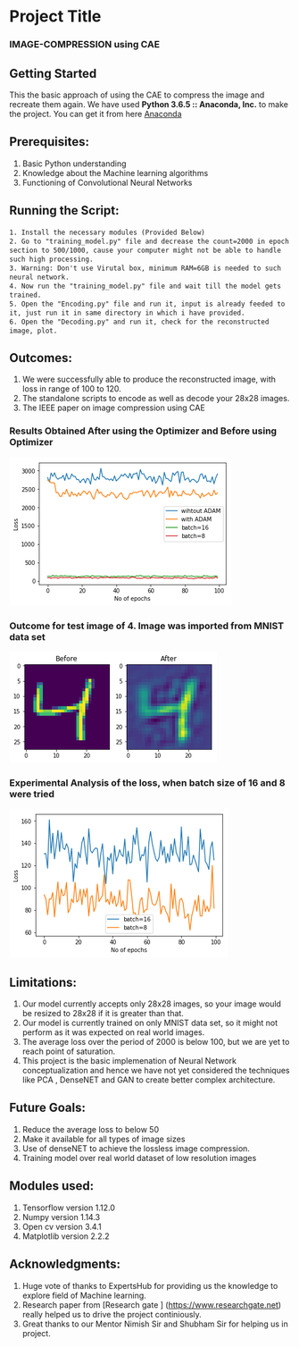 # Project Title 
### IMAGE-COMPRESSION using CAE

## Getting Started 
This the basic approach of using the CAE to compress the image and recreate them again. 
We have used __Python 3.6.5 :: Anaconda, Inc.__ to make the project. You can get it from here [Anaconda](https://www.anaconda.com/download/)

## Prerequisites:
 1. Basic Python understanding
 2. Knowledge about the Machine learning algorithms 
 3. Functioning of Convolutional Neural Networks


## Running the Script:
```
1. Install the necessary modules (Provided Below)
2. Go to "training_model.py" file and decrease the count=2000 in epoch section to 500/1000, cause your computer might not be able to handle such high processing.
3. Warning: Don't use Virutal box, minimum RAM=6GB is needed to such neural network.
4. Now run the "training_model.py" file and wait till the model gets trained.
5. Open the "Encoding.py" file and run it, input is already feeded to it, just run it in same directory in which i have provided.
6. Open the "Decoding.py" and run it, check for the reconstructed image, plot.
```

## Outcomes:
1. We were successfully able to produce the reconstructed image, with loss in range of 100 to 120.
2. The standalone scripts to encode as well as decode your 28x28 images.
3. The IEEE paper on image compression using CAE

### Results Obtained After using the Optimizer and Before using Optimizer
![ADAM Optimizer](https://github.com/ChampionTej05/IMAGE_COMP/blob/master/images/all_four_plots.png)

### Outcome for test image of 4. Image was imported from MNIST data set
![Image Outcomes](https://github.com/ChampionTej05/IMAGE_COMP/blob/master/images/four_result.png)

### Experimental Analysis of the loss, when batch size of 16 and 8 were tried
![Batch Wise Outcome](https://github.com/ChampionTej05/IMAGE_COMP/blob/master/images/only_two_plots.png)

## Limitations: 
1. Our model currently accepts only 28x28 images, so your image would be resized to 28x28 if it is greater than that.
2. Our model is currently trained on only MNIST data set, so it might not perform as it was expected on real world images.
3. The average loss over the period of 2000 is below 100, but we are yet to reach point of saturation.
4. This project is the basic implemenation of Neural Network conceptualization and hence we have not yet considered the techniques like PCA , DenseNET and GAN to create better complex architecture.

## Future Goals:
1. Reduce the average loss to below 50
2. Make it available for all types of image sizes
3. Use of denseNET to achieve the lossless image compression.
4. Training model over real world dataset of low resolution images

## Modules used:
1. Tensorflow version  1.12.0 
2. Numpy version 1.14.3
3. Open cv version 3.4.1
4. Matplotlib version 2.2.2

## Acknowledgments: 
1. Huge vote of thanks to ExpertsHub for providing us the knowledge to explore field of Machine learning.
2. Research paper from [Research gate ] (https://www.researchgate.net) really helped us to drive the project continiously. 
3. Great thanks to our Mentor Nimish Sir and Shubham Sir for helping us in project.


